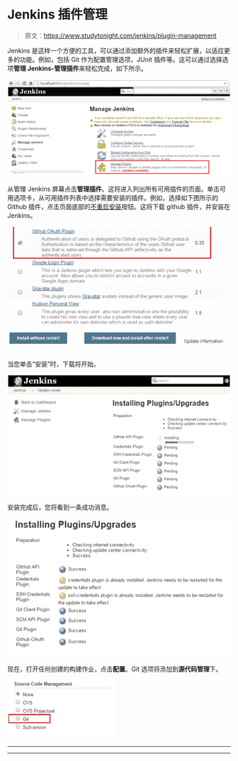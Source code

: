 # Jenkins 插件管理

> 原文：<https://www.studytonight.com/jenkins/plugin-management>

Jenkins 是这样一个方便的工具，可以通过添加额外的插件来轻松扩展，以适应更多的功能。例如，包括 Git 作为配置管理选项，JUnit 插件等。这可以通过选择选项**管理 Jenkins-管理插件**来轻松完成，如下所示。

![Plugin Management](img/3f5b62393a56dea5863a5f64a85ddad2.png)

从管理 Jenkins 屏幕点击**管理插件**。这将进入列出所有可用插件的页面。单击可用选项卡，从可用插件列表中选择需要安装的插件。例如，选择如下图所示的 Github 插件，点击页面底部的<u>不重启安装</u>按钮。这将下载 github 插件，并安装在 Jenkins。

![Plugin Management](img/5ac83fd347d3d71b7ff422da2e75c265.png)

当您单击“安装”时，下载将开始。

![Plugin Management](img/f00faa3727ca6f3e9d099b50601a58ce.png)

安装完成后，您将看到一条成功消息。

![Plugin Management](img/2b8891d9d5423415215a19a765e937d8.png)

现在，打开任何创建的构建作业，点击**配置**。Git 选项将添加到**源代码管理**下。

![Plugin Management](img/efd42a99f0e6773bc75b343a6d83e03b.png)

* * *

* * *